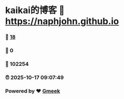 # kaikai的博客 :link: https://naphjohn.github.io 
### :page_facing_up: [18](https://naphjohn.github.io/tag.html) 
### :speech_balloon: 0 
### :hibiscus: 102254 
### :alarm_clock: 2025-10-17 09:07:49 
### Powered by :heart: [Gmeek](https://github.com/Meekdai/Gmeek)
